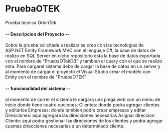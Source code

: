 # PruebaOTEK
Prueba tecnica OrionTek

#### -- Descripcion del Proyecto -- ####
Sobre la prueba solicitada a realizar se creo con las tecnologias de ASP.NET Entity Framework MVC con el lenguaje C#, la base de datos de realizo en SQL Server en dicho repositorio esta la base de datos exportada con el nombre de "PruebaOTekDB" y tambien el query con el que se realizo esta.
Para cargarel sistema debe de cargar la base de datos en un server y al momento de cargar el proyecto el Visual Studio crear el modelo con Entity con el nombre de "PruebaOTEK"

#### -- funcionalidad del sistema -- ####

al momento de correr el sistema le cargara una pinga web con un menu de inicio donde tiene cuatro opciones:
  Clientes: donde podra agregar clientes y editarlos 
  Empresas: donde tambien podra crear empresas y editar
  Direcciones: aqui agregara las direcciones necesarias
  Asignar direccion Cliente: aqui podra gestionar las direcciones de los clientes y podra agregar cuantas direcciones necesarias a un determinado cliente.

